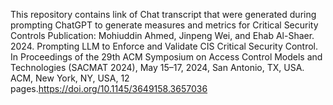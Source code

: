 This repository contains link of Chat transcript that were generated during prompting ChatGPT to generate measures and metrics for Critical Security Controls
Publication: Mohiuddin Ahmed, Jinpeng Wei, and Ehab Al-Shaer. 2024. Prompting LLM to Enforce and Validate CIS Critical Security Control. In Proceedings of the 29th ACM Symposium on Access Control Models and Technologies (SACMAT 2024), May 15–17, 2024, San Antonio, TX, USA. ACM, New York, NY, USA, 12 pages.https://doi.org/10.1145/3649158.3657036

